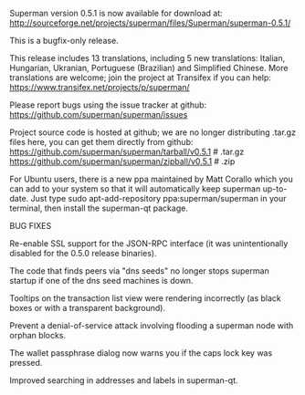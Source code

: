 Superman version 0.5.1 is now available for download at:
http://sourceforge.net/projects/superman/files/Superman/superman-0.5.1/

This is a bugfix-only release.

This release includes 13 translations, including 5 new translations:
Italian, Hungarian, Ukranian, Portuguese (Brazilian) and Simplified Chinese.
More translations are welcome; join the project at Transifex if you can help:
https://www.transifex.net/projects/p/superman/

Please report bugs using the issue tracker at github:
https://github.com/superman/superman/issues

Project source code is hosted at github; we are no longer
distributing .tar.gz files here, you can get them
directly from github:
https://github.com/superman/superman/tarball/v0.5.1  # .tar.gz
https://github.com/superman/superman/zipball/v0.5.1  # .zip

For Ubuntu users, there is a new ppa maintained by Matt Corallo which
you can add to your system so that it will automatically keep
superman up-to-date.  Just type
sudo apt-add-repository ppa:superman/superman
in your terminal, then install the superman-qt package.


BUG FIXES

Re-enable SSL support for the JSON-RPC interface (it was unintentionally
disabled for the 0.5.0 release binaries).

The code that finds peers via "dns seeds" no longer stops superman startup
if one of the dns seed machines is down.

Tooltips on the transaction list view were rendering incorrectly (as black boxes
or with a transparent background).

Prevent a denial-of-service attack involving flooding a superman node with
orphan blocks.

The wallet passphrase dialog now warns you if the caps lock key was pressed.

Improved searching in addresses and labels in superman-qt.
